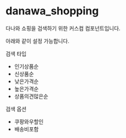 # danawa_shopping
 
다나와 쇼핑을 검색하기 위한 커스컴 컴포넌트입니다.

아래와 같이 설정 가능합니다.

검색 타입
- 인기상품순
- 신상품순
- 낮은가격순
- 높은가격순
- 상품의견많은순

검색 옵션
- 쿠팡와우할인
- 배송비포함

